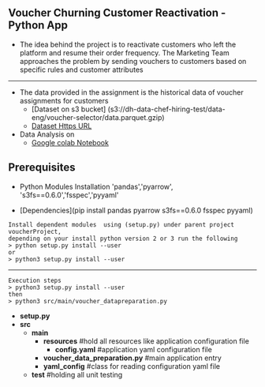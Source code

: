 ## Voucher Churning Customer Reactivation - Python App

- The idea behind the project is to reactivate customers who left the platform and resume their
order frequency. The Marketing Team approaches the problem by sending vouchers to
customers based on specific rules and customer attributes

---

- The data provided in the assignment is the historical data of voucher assignments for
customers  
    * [Dataset on s3 bucket] (s3://dh-data-chef-hiring-test/data-eng/voucher-selector/data.parquet.gzip)
    * [Dataset Https URL](https://dh-data-chef-hiring-test.s3.eu-central-1.amazonaws.com/data-eng/voucher-selector/data.parquet.gzip)
- Data Analysis on 
   * [Google colab Notebook](https://colab.research.google.com/drive/18_c5cS3fHxeIuwoAPH5aCXXawr2V9WUP?usp=sharing)

## Prerequisites 
- Python Modules Installation 'pandas','pyarrow', 's3fs==0.6.0','fsspec','pyyaml'
* [Dependencies](pip install pandas pyarrow s3fs==0.6.0 fsspec pyyaml)

```
Install dependent modules  using (setup.py) under parent project voucherProject, 
depending on your install python version 2 or 3 run the following
> python setup.py install --user
or
> python3 setup.py install --user
```
---
```
Execution steps 
> python3 setup.py install --user
then
> python3 src/main/voucher_datapreparation.py
```
* **setup.py**
* **src**
    * **main**
        * **resources**  #hold all resources like application configuration file
            * **config.yaml** #application yaml configuration file 
        * **voucher_data_preparation.py**  #main application entry
        * **yaml_config**  #class for reading configuration yaml file
    * **test** #holding all unit testing 
